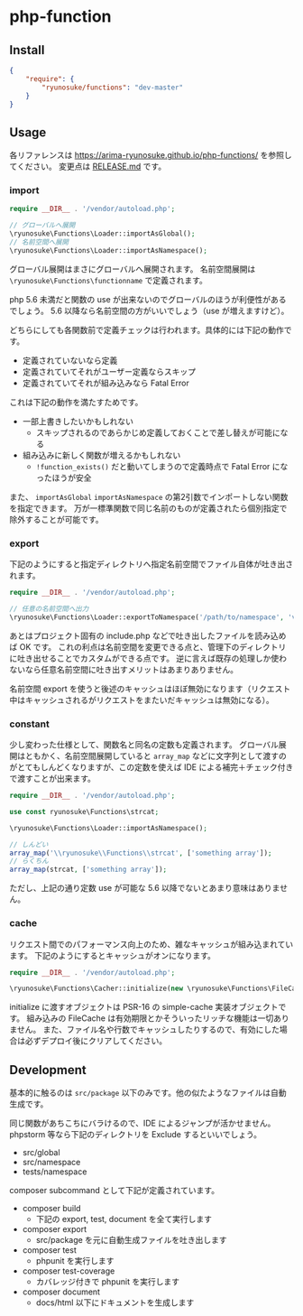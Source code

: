 php-function
====

## Install

```json
{
    "require": {
        "ryunosuke/functions": "dev-master"
    }
}
```

## Usage

各リファレンスは https://arima-ryunosuke.github.io/php-functions/ を参照してください。
変更点は [RELEASE.md](RELEASE.md) です。

### import

```php
require __DIR__ . '/vendor/autoload.php';

// グローバルへ展開
\ryunosuke\Functions\Loader::importAsGlobal();
// 名前空間へ展開
\ryunosuke\Functions\Loader::importAsNamespace();
```

グローバル展開はまさにグローバルへ展開されます。
名前空間展開は `\ryunosuke\Functions\functionname` で定義されます。

php 5.6 未満だと関数の use が出来ないのでグローバルのほうが利便性があるでしょう。
5.6 以降なら名前空間の方がいいでしょう（use が増えますけど）。

どちらにしても各関数前で定義チェックは行われます。具体的には下記の動作です。

- 定義されていないなら定義
- 定義されていてそれがユーザー定義ならスキップ
- 定義されていてそれが組み込みなら Fatal Error

これは下記の動作を満たすためです。

- 一部上書きしたいかもしれない
  - スキップされるのであらかじめ定義しておくことで差し替えが可能になる
- 組み込みに新しく関数が増えるかもしれない
  - `!function_exists()` だと動いてしまうので定義時点で Fatal Error になったほうが安全

また、 `importAsGlobal` `importAsNamespace` の第2引数でインポートしない関数を指定できます。
万が一標準関数で同じ名前のものが定義されたら個別指定で除外することが可能です。

### export

下記のようにすると指定ディレクトリへ指定名前空間でファイル自体が吐き出されます。

```php
require __DIR__ . '/vendor/autoload.php';

// 任意の名前空間へ出力
\ryunosuke\Functions\Loader::exportToNamespace('/path/to/namespace', 'vendor\\Functions');
```

あとはプロジェクト固有の include.php などで吐き出したファイルを読み込めば OK です。
これの利点は名前空間を変更できる点と、管理下のディレクトリに吐き出せることでカスタムができる点です。
逆に言えば既存の処理しか使わないなら任意名前空間に吐き出すメリットはあまりありません。

名前空間 export を使うと後述のキャッシュはほぼ無効になります（リクエスト中はキャッシュされるがリクエストをまたいだキャッシュは無効になる）。

### constant

少し変わった仕様として、関数名と同名の定数も定義されます。
グローバル展開はともかく、名前空間展開していると `array_map` などに文字列として渡すのがとてもしんどくなりますが、この定数を使えば IDE による補完＋チェック付きで渡すことが出来ます。

```php
require __DIR__ . '/vendor/autoload.php';

use const ryunosuke\Functions\strcat;

\ryunosuke\Functions\Loader::importAsNamespace();

// しんどい
array_map('\\ryunosuke\\Functions\\strcat', ['something array']);
// らくちん
array_map(strcat, ['something array']);
```

ただし、上記の通り定数 use が可能な 5.6 以降でないとあまり意味はありません。

### cache

リクエスト間でのパフォーマンス向上のため、雑なキャッシュが組み込まれています。
下記のようにするとキャッシュがオンになります。

```php
require __DIR__ . '/vendor/autoload.php';

\ryunosuke\Functions\Cacher::initialize(new \ryunosuke\Functions\FileCache('/path/to/cache'));
```

initialize に渡すオブジェクトは PSR-16 の simple-cache 実装オブジェクトです。
組み込みの FileCache は有効期限とかそういったリッチな機能は一切ありません。
また、ファイル名や行数でキャッシュしたりするので、有効にした場合は必ずデプロイ後にクリアしてください。

## Development

基本的に触るのは `src/package` 以下のみです。他の似たようなファイルは自動生成です。

同じ関数があちこちにバラけるので、IDE によるジャンプが活かせません。
phpstorm 等なら下記のディレクトリを Exclude するといいでしょう。

- src/global
- src/namespace
- tests/namespace

composer subcommand として下記が定義されています。

- composer build
  - 下記の export, test, document を全て実行します
- composer export
  - src/package を元に自動生成ファイルを吐き出します
- composer test
  - phpunit を実行します
- composer test-coverage
  - カバレッジ付きで phpunit を実行します
- composer document
  - docs/html 以下にドキュメントを生成します
